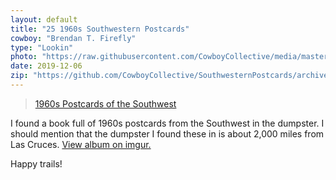 ```yaml
---
layout: default
title: "25 1960s Southwestern Postcards"
cowboy: "Brendan T. Firefly"
type: "Lookin"
photo: "https://raw.githubusercontent.com/CowboyCollective/media/master/southwesternpostcards.gif"
date: 2019-12-06
zip: "https://github.com/CowboyCollective/SouthwesternPostcards/archive/master.zip"
---
```

<blockquote class="imgur-embed-pub" lang="en" data-id="a/6b3euLt" data-context="false"><a href="//imgur.com/a/6b3euLt">1960s  Postcards of the Southwest</a></blockquote><script async src="//s.imgur.com/min/embed.js" charset="utf-8"></script>


I found a book full of 1960s postcards from the Southwest in the dumpster. I should mention that the dumpster I found these in is about 2,000 miles from Las Cruces. [View album on imgur.](https://imgur.com/a/6b3euLt#BfQ7mYf)

Happy trails!<br><br>
